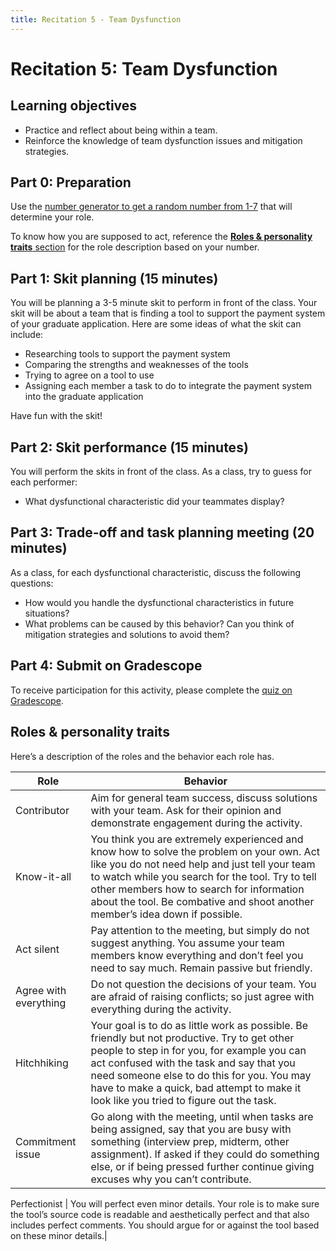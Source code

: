 ```yaml
---
title: Recitation 5 - Team Dysfunction
---
```


# Recitation 5: Team Dysfunction

## Learning objectives
* Practice and reflect about being within a team.
* Reinforce the knowledge of team dysfunction issues and mitigation strategies.

## Part 0: Preparation
Use the [number generator to get a random number from 1-7](https://numbergenerator.org/randomnumbergenerator/1-7) that will determine your role.

To know how you are supposed to act, reference the [**Roles & personality traits** section](https://deploy-preview-111--17313.netlify.app/recitations/reci5-team-dysfunction/#roles-personality-traits) for the role description based on your number.

## Part 1: Skit planning (15 minutes)
You will be planning a 3-5 minute skit to perform in front of the class. Your skit will be about a team that is finding a tool to support the payment system of your graduate application. Here are some ideas of what the skit can include:

* Researching tools to support the payment system
* Comparing the strengths and weaknesses of the tools
* Trying to agree on a tool to use
* Assigning each member a task to do to integrate the payment system into the graduate application

Have fun with the skit!

## Part 2: Skit performance (15 minutes)
You will perform the skits in front of the class. As a class, try to guess for each performer:

* What dysfunctional characteristic did your teammates display?

## Part 3: Trade-off and task planning meeting (20 minutes)
As a class, for each dysfunctional characteristic, discuss the following questions:

* How would you handle the dysfunctional characteristics in future situations?
* What problems can be caused by this behavior? Can you think of mitigation strategies and solutions to avoid them?

## Part 4: Submit on Gradescope
To receive participation for this activity, please complete the [quiz on Gradescope](https://www.gradescope.com/courses/703665/assignments/4106622).


## Roles & personality traits
Here’s a description of the roles and the behavior each role has.

| Role      | Behavior |
| ----------- | ----------- |
| Contributor |Aim for general team success, discuss solutions with your team. Ask for their opinion and demonstrate engagement during the activity.|
Know-it-all | You think you are extremely experienced and know how to solve the problem on your own. Act like you do not need help and just tell your team to watch while you search for the tool. Try to tell other members how to search for information about the tool. Be combative and shoot another member’s idea down if possible.|
Act silent | Pay attention to the meeting, but simply do not suggest anything. You assume your team members know everything and don’t feel you need to say much. Remain passive but friendly.|
Agree with everything| Do not question the decisions of your team. You are afraid of raising conflicts; so just agree with everything during the activity.|
Hitchhiking | Your goal is to do as little work as possible. Be friendly but not productive. Try to get other people to step in for you, for example you can act confused with the task and say that you need someone else to do this for you. You may have to make a quick, bad attempt to make it look like you tried to figure out the task.|
Commitment issue | Go along with the meeting, until when tasks are being assigned, say that you are busy with something (interview prep, midterm, other assignment). If asked if they could do something else, or if being pressed further continue giving excuses why you can’t contribute.|

Perfectionist | You will perfect even minor details. Your role is to make sure the tool’s source code is readable and aesthetically perfect and that also includes perfect comments. You should argue for or against the tool based on these minor details.|

